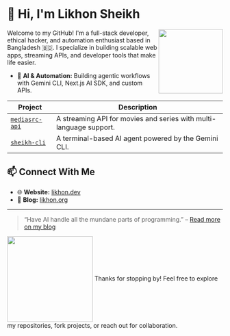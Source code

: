 # 👋 Hi, I'm Likhon Sheikh

<img src="https://media.tenor.com/TyhWL7gJwPgAAAAi/peppo-dance.gif" width="150" align="right">

Welcome to my GitHub! I'm a full-stack developer, ethical hacker, and automation enthusiast based in Bangladesh 🇧🇩. I specialize in building scalable web apps, streaming APIs, and developer tools that make life easier.
<br>
- 🧠 **AI & Automation:** Building agentic workflows with Gemini CLI, Next.js AI SDK, and custom APIs.


| Project | Description |
|---|---|
| [`mediasrc-api`](https://github.com/likhonsheikh54/mediasrc-api) | A streaming API for movies and series with multi-language support. |
| [`sheikh-cli`](https://github.com/codedwithlikhon/sheikh-cli) | A terminal-based AI agent powered by the Gemini CLI. |

## 📫 Connect With Me
- 🌐 **Website:** [likhon.dev](https://likhon.dev)
- 📝 **Blog:** [likhon.org](https://likhon.org)

---

> “Have AI handle all the mundane parts of programming.” – [Read more on my blog](https://likhon.org)
<img src="https://media.tenor.com/D609Ay5PK5QAAAAj/skill-issue-coding.gif" width="200" align="center">
Thanks for stopping by! Feel free to explore my repositories, fork projects, or reach out for collaboration.
